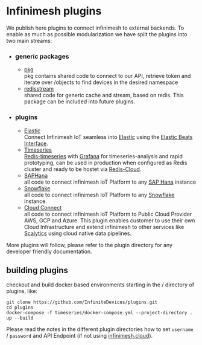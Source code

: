 # Infinimesh plugins
We publish here plugins to connect infinimesh to external backends. To enable as much as possible modularization we have split the plugins into two main streams:  
* ### generic packages
   * [pkg](pkg)  
   pkg contains shared code to connect to our API, retrieve token and iterate over /objects to find devices in the desired namespace  
   * [redisstream](redistream)  
   shared code for generic cache and stream, based on redis. This package can be included into future plugins.
   
* ### plugins
   * [Elastic](Elastic)  
   Connect Infinimesh IoT seamless into [Elastic](https://elastic.co) using the [Elastic Beats Interface](https://www.elastic.co/beats/).
   * [Timeseries](Timeseries)  
   [Redis-timeseries](https://oss.redislabs.com/redistimeseries/) with [Grafana](https://grafana.com/) for timeseries-analysis and rapid prototyping, can be used in production when configured as Redis cluster and ready to be hostet via [Redis-Cloud](https://redislabs.com/redis-enterprise-cloud/overview/). 
   * [SAPHana](SAPHana)  
   all code to connect infinimesh IoT Platform to any [SAP Hana](https://www.sap.com/products/hana.html) instance
   * [Snowflake](Snowflake)  
   all code to connect infinimesh IoT Platform to any [Snowflake](https://www.snowflake.com/) instance.  
   * [Cloud Connect](CloudConnect)  
   all code to connect infinimesh IoT Platform to Public Cloud Provider AWS, GCP and Azure. This plugin enables customer to use their own Cloud Infrastructure and extend infinimesh to other services like [Scalytics](https://www.scalytics.io) using cloud native data pipelines. 
  
More plugins will follow, please refer to the plugin directory for any developer friendly documentation.
  
## building plugins
checkout and build docker based environments starting in the / directory of plugins, like:  
```
git clone https://github.com/InfiniteDevices/plugins.git  
cd plugins  
docker-compose -f timeseries/docker-compose.yml --project-directory . up --build
```
Please read the notes in the different plugin directories how to set ```username``` / ```password``` and API Endpoint (if not using [infinimesh.cloud](https://console.infinimesh.cloud)).
